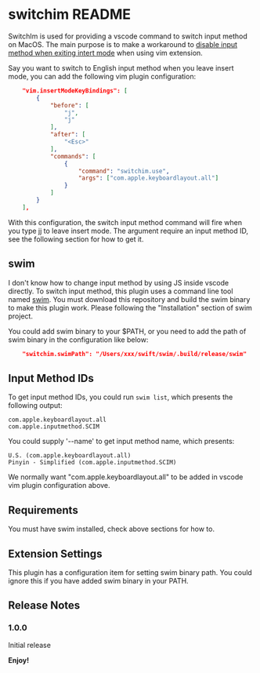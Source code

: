 # switchim README

SwitchIm is used for providing a vscode command to switch input method on MacOS. The main purpose is to make a workaround to [disable input method when exiting intert mode](https://github.com/VSCodeVim/Vim/issues/935) when using vim extension.

Say you want to switch to English input method when you leave insert mode, you can add the following vim plugin configuration:

```json
    "vim.insertModeKeyBindings": [
        {
            "before": [
                "j",
                "j"
            ],
            "after": [
                "<Esc>"
            ],
            "commands": [
                {
                    "command": "switchim.use",
                    "args": ["com.apple.keyboardlayout.all"]
                }
            ]
        }
    ],
```

With this configuration, the switch input method command will fire when you type jj to leave insert mode. The argument require an input method ID, see the following section for how to get it.

## swim

I don't know how to change input method by using JS inside vscode directly. To switch input method, this plugin uses a command line tool named [swim](https://github.com/mitsuse/swim). You must download this repository and build the swim binary to make this plugin work. Please following the "Installation" section of swim project.

You could add swim binary to your $PATH, or you need to add the path of swim binary in the configuration like below:

```json
    "switchim.swimPath": "/Users/xxx/swift/swim/.build/release/swim"
```

## Input Method IDs

To get input method IDs, you could run `swim list`, which presents the following output:

```
com.apple.keyboardlayout.all
com.apple.inputmethod.SCIM
```

You could supply '--name' to get input method name, which presents:

```
U.S. (com.apple.keyboardlayout.all)
Pinyin - Simplified (com.apple.inputmethod.SCIM)
```

We normally want "com.apple.keyboardlayout.all" to be added in vscode vim plugin configuration above.

## Requirements

You must have swim installed, check above sections for how to.

## Extension Settings

This plugin has a configuration item for setting swim binary path. You could ignore this if you have added swim binary in your PATH.

## Release Notes


### 1.0.0

Initial release

**Enjoy!**